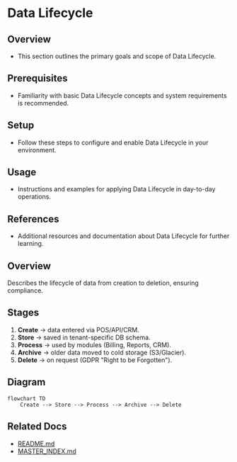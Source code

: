 # Data Lifecycle

## Overview
- This section outlines the primary goals and scope of Data Lifecycle.

## Prerequisites
- Familiarity with basic Data Lifecycle concepts and system requirements is recommended.

## Setup
- Follow these steps to configure and enable Data Lifecycle in your environment.

## Usage
- Instructions and examples for applying Data Lifecycle in day-to-day operations.

## References
- Additional resources and documentation about Data Lifecycle for further learning.


## Overview
Describes the lifecycle of data from creation to deletion, ensuring compliance.

## Stages
1. **Create** → data entered via POS/API/CRM.
2. **Store** → saved in tenant-specific DB schema.
3. **Process** → used by modules (Billing, Reports, CRM).
4. **Archive** → older data moved to cold storage (S3/Glacier).
5. **Delete** → on request (GDPR "Right to be Forgotten").

## Diagram
```mermaid
flowchart TD
    Create --> Store --> Process --> Archive --> Delete
```

## Related Docs
- [README.md](README.md)
- [MASTER_INDEX.md](MASTER_INDEX.md)

